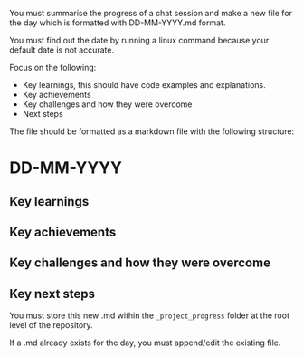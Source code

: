 You must summarise the progress of a chat session and make a new file for the day which is formatted with DD-MM-YYYY.md format.

You must find out the date by running a linux command because your default date is not accurate.

Focus on the following:

- Key learnings, this should have code examples and explanations.
- Key achievements
- Key challenges and how they were overcome
- Next steps

The file should be formatted as a markdown file with the following structure:

# DD-MM-YYYY

## Key learnings

## Key achievements

## Key challenges and how they were overcome

## Key next steps

You must store this new .md within the `_project_progress` folder at the root level of the repository.

If a .md already exists for the day, you must append/edit the existing file.